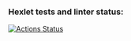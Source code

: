 ### Hexlet tests and linter status:
[![Actions Status](https://github.com/Azeend/java-project-61/workflows/hexlet-check/badge.svg)](https://github.com/Azeend/java-project-61/actions)